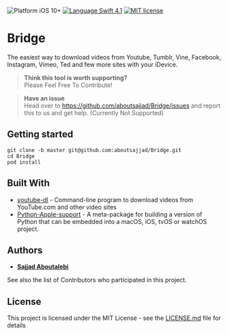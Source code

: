 ![Platform iOS 10+](https://img.shields.io/badge/Platform-iOS%2010%2B-blue.svg)
[![Language Swift 4.1](https://camo.githubusercontent.com/709b02161cc5fa920dcf1017f12a209ab02e395a/68747470733a2f2f696d672e736869656c64732e696f2f62616467652f53776966742d342e312d6f72616e67652e737667)](https://developer.apple.com/swift)
[![MIT license](https://img.shields.io/badge/license-MIT-blue.svg)](https://github.com/aboutsajjad/Bridge/blob/master/LICENSE)

# Bridge
The easiest way to download videos from Youtube, Tumblr, Vine, Facebook, Instagram, Vimeo, Ted and few more sites with your iDevice.

> **Think this tool is worth supporting?**  
Please Feel Free To Contribute! 

> **Have an issue**  
Head over to https://github.com/aboutsajjad/Bridge/issues and report this to us and get help. (Currently Not Supported)

## Getting started

```shell
git clone -b master git@github.com:aboutsajjad/Bridge.git
cd Bridge
pod install
```

## Built With

* [youtube-dl](https://github.com/rg3/youtube-dl/) - Command-line program to download videos from YouTube.com and other video sites
* [Python-Apple-support](https://github.com/pybee/Python-Apple-support) - A meta-package for building a version of Python that can be embedded into a macOS, iOS, tvOS or watchOS project.

## Authors

* **[Sajjad Aboutalebi](https://github.com/aboutsajjad)**

See also the list of Contributors who participated in this project.

## License

This project is licensed under the MIT License - see the [LICENSE.md](https://github.com/aboutsajjad/Bridge/blob/master/LICENSE) file for details
